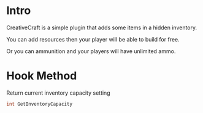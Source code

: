 # Intro

CreativeCraft is a simple plugin that adds some items in a hidden inventory.

You can add resources then your player will be able to build for free.

Or you can ammunition and your players will have unlimited ammo.

# Hook Method

Return current inventory capacity setting

```C#
int GetInventoryCapacity
```
